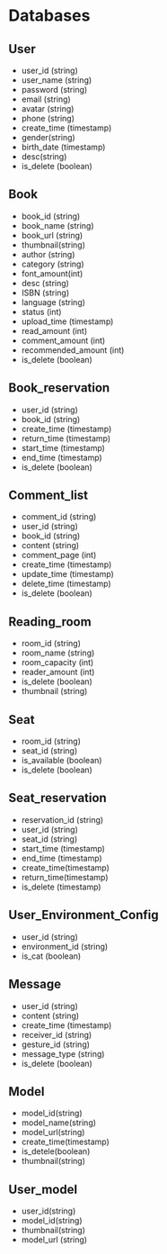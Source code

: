# Databases

## User

- user_id (string)
- user_name (string)
- password (string)
- email (string)
- avatar (string)
- phone (string)
- create_time (timestamp)
- gender(string)
- birth_date (timestamp)
- desc(string)
- is_delete (boolean)

## Book

- book_id  (string)
- book_name  (string)
- book_url (string)
- thumbnail(string)
- author  (string)
- category  (string)
- font_amount(int)
- desc (string)
- ISBN (string)
- language (string)
- status (int)
- upload_time (timestamp)
- read_amount (int)
- comment_amount (int)
- recommended_amount (int)
- is_delete (boolean)

## Book_reservation

- user_id (string)
- book_id (string)
- create_time (timestamp)
- return_time (timestamp)
- start_time (timestamp)
- end_time (timestamp)
- is_delete (boolean)

## Comment_list

- comment_id (string)
- user_id (string)
- book_id (string)
- content (string)
- comment_page (int)
- create_time (timestamp)
- update_time (timestamp)
- delete_time (timestamp)
- is_delete (boolean)

## Reading_room

- room_id (string)
- room_name (string)
- room_capacity (int)
- reader_amount (int)
- is_delete (boolean)
- thumbnail (string)

## Seat

- room_id (string)
- seat_id (string)
- is_available (boolean)
- is_delete (boolean)

## Seat_reservation

- reservation_id (string)
- user_id (string)
- seat_id (string)
- start_time (timestamp)
- end_time (timestamp)
- create_time(timestamp)
- return_time(timestamp)
- is_delete (timestamp)

## User_Environment_Config

- user_id (string)
- environment_id (string)
- is_cat (boolean)

## Message

- user_id (string)
- content (string)
- create_time (timestamp)
- receiver_id (string)
- gesture_id (string)
- message_type (string)
- is_delete (boolean)

## Model

- model_id(string)
- model_name(string)
- model_url(string)
- create_time(timestamp)
- is_detele(boolean)
- thumbnail(string)

## User_model
- user_id(string)
- model_id(string)
- thumbnail(string)
- model_url (string)
